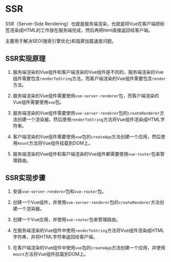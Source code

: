 # SSR

SSR（Server-Side Rendering）也就是服务端渲染，也就是将Vue在客户端把标签渲染成HTML的工作放在服务端完成，然后再把html直接返回给客户端。

主要用于解决SEO(搜索引擎优化)和首屏加载速度问题。

## SSR实现原理

1. 服务端渲染的Vue组件和客户端渲染的Vue组件是不同的，服务端渲染的Vue组件需要包含`renderToString`方法，而客户端渲染的Vue组件需要包含`render`方法。

2. 服务端渲染的Vue组件需要使用`vue-server-renderer`包，而客户端渲染的Vue组件需要使用`vue`包。

3. 服务端渲染的Vue组件需要使用`vue-server-renderer`包的`createRenderer`方法创建一个渲染器，然后使用`renderToString`方法将Vue组件渲染成HTML字符串。

4. 客户端渲染的Vue组件需要使用`vue`包的`createApp`方法创建一个应用，然后使用`mount`方法将Vue组件挂载到DOM上。

5. 服务端渲染的Vue组件和客户端渲染的Vue组件都需要使用`vue-router`包来管理路由。

## SSR实现步骤

1. 安装`vue-server-renderer`包和`vue-router`包。

2. 创建一个Vue组件，并使用`vue-server-renderer`包的`createRenderer`方法创建一个渲染器。

3. 创建一个Vue应用，并使用`vue-router`包来管理路由。

4. 在服务端渲染的Vue组件中使用`renderToString`方法将Vue组件渲染成HTML字符串，并将HTML字符串返回给客户端。

5. 在客户端渲染的Vue组件中使用`vue`包的`createApp`方法创建一个应用，并使用`mount`方法将Vue组件挂载到DOM上。



                        
